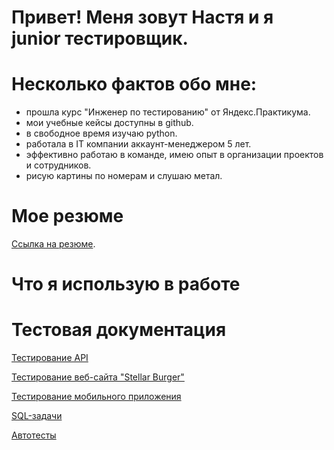 
# Привет! Меня зовут Настя и я junior тестировщик.

# Несколько фактов обо мне:
- прошла курс "Инженер по тестированию" от Яндекс.Практикума.
- мои учебные кейсы доступны в github. 
- в свободное время изучаю python.
- работала в IT компании аккаунт-менеджером 5 лет.
- эффективно работаю в команде, имею опыт в организации проектов и сотрудников.
- рисую картины по номерам и слушаю метал.

# Мое резюме
[Cсылка на резюме](https://drive.google.com/file/d/1CMaV7Jy8yjeOLqf3LeTDPnCIMhbpRag2/view?usp=sharing).


# Что я использую в работе
 

# Тестовая документация

[Тестирование API](https://github.com/Nancy2T/API/blob/main/README.md)

[Тестирование веб-сайта "Stellar Burger"](https://github.com/Nancy2T/stellar_burger)

[Тестирование мобильного приложения](https://github.com/Nancy2T/metro/tree/main)

[SQL-задачи](https://github.com/Nancy2T/SQL)

[Автотесты](https://github.com/Nancy2T/auto_test_practikum)

